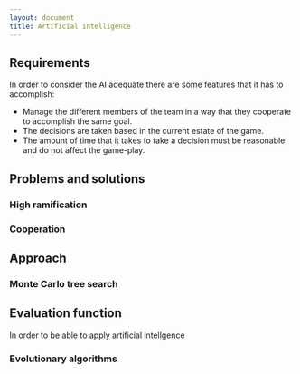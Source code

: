 ```yaml
---
layout: document
title: Artificial intelligence
---
```


## Requirements

In order to consider the AI adequate there are some features that it has to accomplish:

- Manage the different members of the team in a way that they cooperate to accomplish the same goal.
- The decisions are taken based in the current estate of the game.
- The amount of time that it takes to take a decision must be reasonable and do not affect the game-play.



## Problems and solutions

### High ramification

### Cooperation





## Approach

### Monte Carlo tree search 



## Evaluation function

In order to be able to apply artificial intellgence 

### Evolutionary algorithms